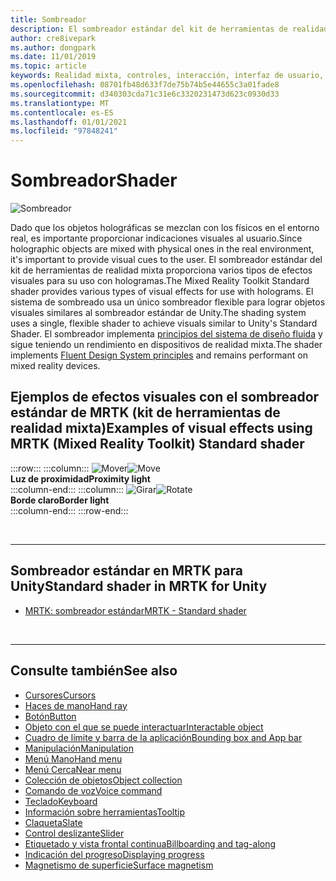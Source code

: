 ```yaml
---
title: Sombreador
description: El sombreador estándar del kit de herramientas de realidad mixta proporciona varios tipos de efectos visuales que se pueden usar con hologramas.
author: cre8ivepark
ms.author: dongpark
ms.date: 11/01/2019
ms.topic: article
keywords: Realidad mixta, controles, interacción, interfaz de usuario, UX, sombreador, auriculares de realidad mixta, auriculares de realidad mixta de Windows, auriculares de realidad virtual, HoloLens, MRTK, kit de herramientas de realidad mixta, efectos visuales
ms.openlocfilehash: 08701fb48d633f7de75b74b5e44655c3a01fade8
ms.sourcegitcommit: d340303cda71c31e6c3320231473d623c0930d33
ms.translationtype: MT
ms.contentlocale: es-ES
ms.lasthandoff: 01/01/2021
ms.locfileid: "97848241"
---
```

# <a name="shader"></a><span data-ttu-id="9dc17-104">Sombreador</span><span class="sxs-lookup"><span data-stu-id="9dc17-104">Shader</span></span>

![Sombreador](images/UX_Hero_StandardShader.jpg)

<span data-ttu-id="9dc17-106">Dado que los objetos holográficas se mezclan con los físicos en el entorno real, es importante proporcionar indicaciones visuales al usuario.</span><span class="sxs-lookup"><span data-stu-id="9dc17-106">Since holographic objects are mixed with physical ones in the real environment, it's important to provide visual cues to the user.</span></span> <span data-ttu-id="9dc17-107">El sombreador estándar del kit de herramientas de realidad mixta proporciona varios tipos de efectos visuales para su uso con hologramas.</span><span class="sxs-lookup"><span data-stu-id="9dc17-107">The Mixed Reality Toolkit Standard shader provides various types of visual effects for use with holograms.</span></span> <span data-ttu-id="9dc17-108">El sistema de sombreado usa un único sombreador flexible para lograr objetos visuales similares al sombreador estándar de Unity.</span><span class="sxs-lookup"><span data-stu-id="9dc17-108">The shading system uses a single, flexible shader to achieve visuals similar to Unity's Standard Shader.</span></span> <span data-ttu-id="9dc17-109">El sombreador implementa [principios del sistema de diseño fluida](https://www.microsoft.com/design/fluent/#/) y sigue teniendo un rendimiento en dispositivos de realidad mixta.</span><span class="sxs-lookup"><span data-stu-id="9dc17-109">The shader implements [Fluent Design System principles](https://www.microsoft.com/design/fluent/#/) and remains performant on mixed reality devices.</span></span>
<br>

## <a name="examples-of-visual-effects-using-mrtk-mixed-reality-toolkit-standard-shader"></a><span data-ttu-id="9dc17-110">Ejemplos de efectos visuales con el sombreador estándar de MRTK (kit de herramientas de realidad mixta)</span><span class="sxs-lookup"><span data-stu-id="9dc17-110">Examples of visual effects using MRTK (Mixed Reality Toolkit) Standard shader</span></span> 
:::row:::
    :::column:::
       <span data-ttu-id="9dc17-111">![Mover](images/UX_Button_Affordance_ProximityLight.jpg)</span><span class="sxs-lookup"><span data-stu-id="9dc17-111">![Move](images/UX_Button_Affordance_ProximityLight.jpg)</span></span><br>
       <span data-ttu-id="9dc17-112">**Luz de proximidad**</span><span class="sxs-lookup"><span data-stu-id="9dc17-112">**Proximity light**</span></span><br>
    :::column-end:::
    :::column:::
       <span data-ttu-id="9dc17-113">![Girar](images/UX_Button_Affordance_FocusHighlight.jpg)</span><span class="sxs-lookup"><span data-stu-id="9dc17-113">![Rotate](images/UX_Button_Affordance_FocusHighlight.jpg)</span></span><br>
        <span data-ttu-id="9dc17-114">**Borde claro**</span><span class="sxs-lookup"><span data-stu-id="9dc17-114">**Border light**</span></span><br>
    :::column-end:::
:::row-end:::

<br>

---

## <a name="standard-shader-in-mrtk-for-unity"></a><span data-ttu-id="9dc17-115">Sombreador estándar en MRTK para Unity</span><span class="sxs-lookup"><span data-stu-id="9dc17-115">Standard shader in MRTK for Unity</span></span>

* [<span data-ttu-id="9dc17-116">MRTK: sombreador estándar</span><span class="sxs-lookup"><span data-stu-id="9dc17-116">MRTK - Standard shader</span></span>](https://microsoft.github.io/MixedRealityToolkit-Unity/Documentation/README_MRTKStandardShader.html)

<br>

---

## <a name="see-also"></a><span data-ttu-id="9dc17-117">Consulte también</span><span class="sxs-lookup"><span data-stu-id="9dc17-117">See also</span></span>

* [<span data-ttu-id="9dc17-118">Cursores</span><span class="sxs-lookup"><span data-stu-id="9dc17-118">Cursors</span></span>](cursors.md)
* [<span data-ttu-id="9dc17-119">Haces de mano</span><span class="sxs-lookup"><span data-stu-id="9dc17-119">Hand ray</span></span>](point-and-commit.md)
* [<span data-ttu-id="9dc17-120">Botón</span><span class="sxs-lookup"><span data-stu-id="9dc17-120">Button</span></span>](button.md)
* [<span data-ttu-id="9dc17-121">Objeto con el que se puede interactuar</span><span class="sxs-lookup"><span data-stu-id="9dc17-121">Interactable object</span></span>](interactable-object.md)
* [<span data-ttu-id="9dc17-122">Cuadro de límite y barra de la aplicación</span><span class="sxs-lookup"><span data-stu-id="9dc17-122">Bounding box and App bar</span></span>](app-bar-and-bounding-box.md)
* [<span data-ttu-id="9dc17-123">Manipulación</span><span class="sxs-lookup"><span data-stu-id="9dc17-123">Manipulation</span></span>](direct-manipulation.md)
* [<span data-ttu-id="9dc17-124">Menú Mano</span><span class="sxs-lookup"><span data-stu-id="9dc17-124">Hand menu</span></span>](hand-menu.md)
* [<span data-ttu-id="9dc17-125">Menú Cerca</span><span class="sxs-lookup"><span data-stu-id="9dc17-125">Near menu</span></span>](near-menu.md)
* [<span data-ttu-id="9dc17-126">Colección de objetos</span><span class="sxs-lookup"><span data-stu-id="9dc17-126">Object collection</span></span>](object-collection.md)
* [<span data-ttu-id="9dc17-127">Comando de voz</span><span class="sxs-lookup"><span data-stu-id="9dc17-127">Voice command</span></span>](voice-input.md)
* [<span data-ttu-id="9dc17-128">Teclado</span><span class="sxs-lookup"><span data-stu-id="9dc17-128">Keyboard</span></span>](keyboard.md)
* [<span data-ttu-id="9dc17-129">Información sobre herramientas</span><span class="sxs-lookup"><span data-stu-id="9dc17-129">Tooltip</span></span>](tooltip.md)
* [<span data-ttu-id="9dc17-130">Claqueta</span><span class="sxs-lookup"><span data-stu-id="9dc17-130">Slate</span></span>](slate.md)
* [<span data-ttu-id="9dc17-131">Control deslizante</span><span class="sxs-lookup"><span data-stu-id="9dc17-131">Slider</span></span>](slider.md)
* [<span data-ttu-id="9dc17-132">Etiquetado y vista frontal continua</span><span class="sxs-lookup"><span data-stu-id="9dc17-132">Billboarding and tag-along</span></span>](billboarding-and-tag-along.md)
* [<span data-ttu-id="9dc17-133">Indicación del progreso</span><span class="sxs-lookup"><span data-stu-id="9dc17-133">Displaying progress</span></span>](progress.md)
* [<span data-ttu-id="9dc17-134">Magnetismo de superficie</span><span class="sxs-lookup"><span data-stu-id="9dc17-134">Surface magnetism</span></span>](surface-magnetism.md)
